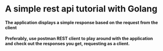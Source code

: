 # A simple rest api tutorial with Golang

#### The application displays a simple response based on the request from the client

#### Preferably, use postman REST client to play around with the application and check out the responses you get, requesting as a client.
